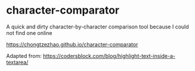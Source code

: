 # character-comparator
A quick and dirty character-by-character comparison tool because I could not find one online

https://chongtzezhao.github.io/character-comparator

Adapted from: https://codersblock.com/blog/highlight-text-inside-a-textarea/
